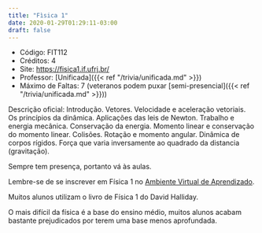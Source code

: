 ```yaml
---
title: "Fìsica 1"
date: 2020-01-29T01:29:11-03:00
draft: false
---
```


- Código: FIT112
- Créditos: 4
- Site: https://fisica1.if.ufrj.br/
- Professor: [Unificada]({{< ref "/trivia/unificada.md" >}})
- Máximo de Faltas: 7 (veteranos podem puxar [semi-presencial]({{< ref "/trivia/unificada.md" >}}))

Descrição oficial: Introdução. Vetores. Velocidade e aceleração vetoriais. Os princípios da dinâmica. Aplicações das leis de Newton. Trabalho e energia mecânica. Conservação da energia. Momento linear e conservação do momento linear. Colisões. Rotação e momento angular. Dinâmica de corpos rígidos. Força que varia inversamente ao quadrado da distancia (gravitação).

Sempre tem presença, portanto vá às aulas.

Lembre-se de se inscrever em Física 1 no [Ambiente Virtual de Aprendizado](http://ambientevirtual.nce.ufrj.br/).

Muitos alunos utilizam o livro de Física 1 do David Halliday.

O mais difícil da física é a base do ensino médio, muitos alunos acabam bastante prejudicados por terem uma base menos aprofundada.
